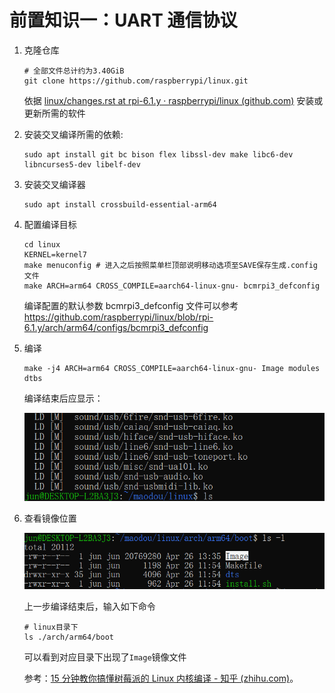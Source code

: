 # 前置知识一：UART 通信协议

1.  克隆仓库

    ```shell
    # 全部文件总计约为3.40GiB
    git clone https://github.com/raspberrypi/linux.git
    ```

    依据 [linux/changes.rst at rpi-6.1.y · raspberrypi/linux (github.com)](https://github.com/raspberrypi/linux/blob/rpi-6.1.y/Documentation/process/changes.rst) 安装或更新所需的软件

2.  安装交叉编译所需的依赖:

    ```shell
    sudo apt install git bc bison flex libssl-dev make libc6-dev libncurses5-dev libelf-dev
    ```

3.  安装交叉编译器

    ```shell
    sudo apt install crossbuild-essential-arm64
    ```

4.  配置编译目标

    ```shell
    cd linux
    KERNEL=kernel7
    make menuconfig # 进入之后按照菜单栏顶部说明移动选项至SAVE保存生成.config文件
    make ARCH=arm64 CROSS_COMPILE=aarch64-linux-gnu- bcmrpi3_defconfig
    ```

    编译配置的默认参数 bcmrpi3_defconfig 文件可以参考 <https://github.com/raspberrypi/linux/blob/rpi-6.1.y/arch/arm64/configs/bcmrpi3_defconfig>

5.  编译

    ```shell
    make -j4 ARCH=arm64 CROSS_COMPILE=aarch64-linux-gnu- Image modules dtbs
    ```

    编译结束后应显示：

    ![picture](assert/task2.1.1.png)

6.  查看镜像位置

    ![picture](assert/task2.1.2.png)

    上一步编译结束后，输入如下命令

    ```shell
    # linux目录下
    ls ./arch/arm64/boot
    ```

    可以看到对应目录下出现了`Image`镜像文件

    参考：[15 分钟教你搞懂树莓派的 Linux 内核编译 - 知乎 (zhihu.com)](https://zhuanlan.zhihu.com/p/535947815)。

